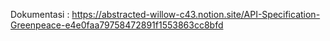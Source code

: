 Dokumentasi : https://abstracted-willow-c43.notion.site/API-Specification-Greenpeace-e4e0faa79758472891f1553863cc8bfd
